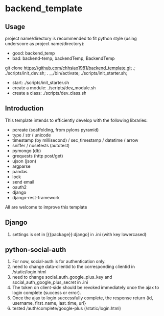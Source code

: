 backend_template
================


Usage
-----
project name/directory is recommended to fit python style (using underscore as project name/directory):

* good: backend_temp
* bad: backend-temp, backendTemp, BackendTemp

git clone https://github.com/chhsiao1981/backend_template.git .; ./scripts/init_dev.sh; . __/bin/activate; ./scripts/init_starter.sh;

* start: ./scripts/init_starter.sh
* create a module: ./scripts/dev_module.sh
* create a class: ./scripts/dev_class.sh


Introduction
-----
This template intends to efficiently develop with the following libraries:

* pcreate (scaffolding, from pylons pyramid)
* type / str / unicode
* timestamp (by millisecond) / sec_timestamp / datetime / arrow
* sniffer / nosetests (autotest)
* pymongo (db)
* grequests (http post/get)
* ujson (json)
* argparse
* pandas
* lock
* send email
* oauth2
* django
* django-rest-framework

All are welcome to improve this template


Django
-----
1. settings is set in [{{package}}:django] in .ini (with key lowercased)


python-social-auth
-----
1. For now, social-auth is for authentication only.
2. need to change data-clientid to the corresponding clientid in /static/login.html
3. need to change social\_auth\_google\_plus\_key and social\_auth\_google\_plus\_secret in .ini
4. The token on client-side should be revoked immediately once the ajax to login complete (success or error).
5. Once the ajax to login successfully complete, the response return \{id, username, first\_name, last\_time, url\}
6. tested /auth/complete/google-plus (/static/login.html)
